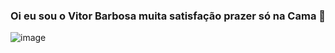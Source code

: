 ### Oi eu sou o Vitor Barbosa muita satisfação prazer só na Cama 📸

![image](https://user-images.githubusercontent.com/132674132/236486038-c3c2887d-220a-46ec-8430-3c908d51749b.png)

